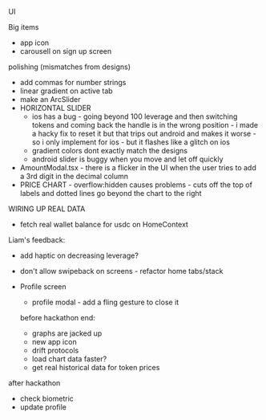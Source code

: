 UI

Big items

- app icon
- carousell on sign up screen

polishing (mismatches from designs)

- add commas for number strings
- linear gradient on active tab
- make an ArcSlider
- HORIZONTAL SLIDER
  - ios has a bug - going beyond 100 leverage and then switching tokens and coming back the handle is in the wrong position - i made a hacky fix to reset it but that trips out android and makes it worse - so i only implement for ios - but it flashes like a glitch on ios
  - gradient colors dont exactly match the designs
  - android slider is buggy when you move and let off quickly
- AmountModal.tsx - there is a flicker in the UI when the user tries to add a 3rd digit in the decimal column
- PRICE CHART - overflow:hidden causes problems - cuts off the top of labels and dotted lines go beyond the chart to the right

WIRING UP REAL DATA

- fetch real wallet balance for usdc on HomeContext

Liam's feedback:

- add haptic on decreasing leverage?
- don't allow swipeback on screens - refactor home tabs/stack

- Profile screen

  - profile modal - add a fling gesture to close it

  before hackathon end:

  - graphs are jacked up
  - new app icon
  - drift protocols
  - load chart data faster?
  - get real historical data for token prices

after hackathon

- check biometric
- update profile
